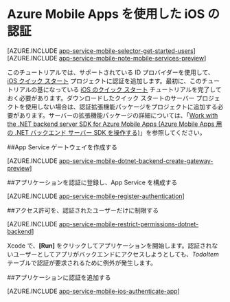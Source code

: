 <properties
	pageTitle="Azure Mobile Apps を使用した iOS での認証の追加"
	description="Azure Mobile Apps を使用して、AAD、Google、Facebook、Twitter、Microsoft などのさまざまな ID プロバイダーを通じて iOS アプリのユーザーを認証する方法について説明します。"
	services="app-service\mobile"
	documentationCenter="ios"
	authors="krisragh"
	manager="dwrede"
	editor=""/>

<tags
	ms.service="app-service"
	ms.workload="mobile"
	ms.tgt_pltfrm="mobile-ios"
	ms.devlang="dotnet"
	ms.topic="article"
	ms.date="08/27/2015"
	ms.author="krisragh"/>

# Azure Mobile Apps を使用した iOS の認証

[AZURE.INCLUDE [app-service-mobile-selector-get-started-users](../../includes/app-service-mobile-selector-get-started-users.md)]
&nbsp;  
[AZURE.INCLUDE [app-service-mobile-note-mobile-services-preview](../../includes/app-service-mobile-note-mobile-services-preview.md)]

このチュートリアルでは、サポートされている ID プロバイダーを使用して、[iOS クイック スタート] プロジェクトに認証を追加します。最初に、このチュートリアルの基になっている [iOS のクイック スタート] チュートリアルを完了しておく必要があります。ダウンロードしたクイック スタートのサーバー プロジェクトを使用しない場合は、認証拡張機能パッケージをプロジェクトに追加する必要があります。サーバーの拡張機能パッケージの詳細については、「[Work with the .NET backend server SDK for Azure Mobile Apps (Azure Mobile Apps 用の .NET バックエンド サーバー SDK を操作する)](app-service-mobile-dotnet-backend-how-to-use-server-sdk.md)」を参照してください。

##<a name="create-gateway"></a>App Service ゲートウェイを作成する

[AZURE.INCLUDE [app-service-mobile-dotnet-backend-create-gateway-preview](../../includes/app-service-mobile-dotnet-backend-create-gateway-preview.md)]

##<a name="register"></a>アプリケーションを認証に登録し、App Service を構成する

[AZURE.INCLUDE [app-service-mobile-register-authentication](../../includes/app-service-mobile-register-authentication.md)]

##<a name="permissions"></a>アクセス許可を、認証されたユーザーだけに制限する

[AZURE.INCLUDE [app-service-mobile-restrict-permissions-dotnet-backend](../../includes/app-service-mobile-restrict-permissions-dotnet-backend.md)]

Xcode で、**[Run]** をクリックしてアプリケーションを開始します。認証されないユーザーとしてアプリがバックエンドにアクセスしようとしても、_TodoItem_ テーブルで認証が要求されるために例外が発生します。

##<a name="add-authentication"></a>アプリケーションに認証を追加する

[AZURE.INCLUDE [app-service-mobile-ios-authenticate-app](../../includes/app-service-mobile-ios-authenticate-app.md)]


<!-- URLs. -->

[iOS のクイック スタート]: app-service-mobile-dotnet-backend-ios-get-started-preview.md
[iOS クイック スタート]: app-service-mobile-dotnet-backend-ios-get-started-preview.md

[Azure Management Portal]: https://portal.azure.com
 

<!-----HONumber=August15_HO9-->